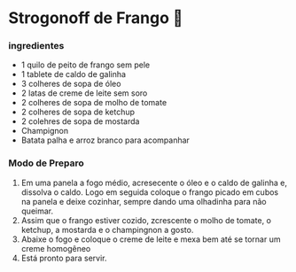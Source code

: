 # Strogonoff de Frango :chicken:

### ingredientes

- 1 quilo de peito de frango sem pele
- 1 tablete de caldo de galinha
- 3 colheres de sopa de óleo
- 2 latas de creme de leite sem soro
- 2 colheres de sopa de molho de tomate
- 2 colheres de sopa de ketchup
- 2 colehres de sopa de mostarda
- Champignon
- Batata palha e arroz branco para acompanhar



### Modo de Preparo

1. Em uma panela a fogo médio, acresecente o óleo e o caldo de galinha e, dissolva o caldo. Logo em seguida coloque o frango picado em cubos na panela e deixe cozinhar, sempre dando uma olhadinha para não queimar.
2. Assim que o frango estiver cozido, zcrescente o molho de tomate, o ketchup, a mostarda e o champingnon a gosto.
3. Abaixe o fogo e coloque o creme de leite e mexa bem até se tornar um creme homogêneo
4. Está pronto para servir.

